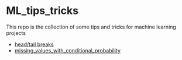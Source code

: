 # ML_tips_tricks
This repo is the collection of some tips and tricks for machine learning projects
- [head/tail breaks](/head_tail_breaks/head_tail_breaks.md)
- [missing_values_with_conditional_probability](/missing_values_with_conditional_probability/conditional_probability.md)